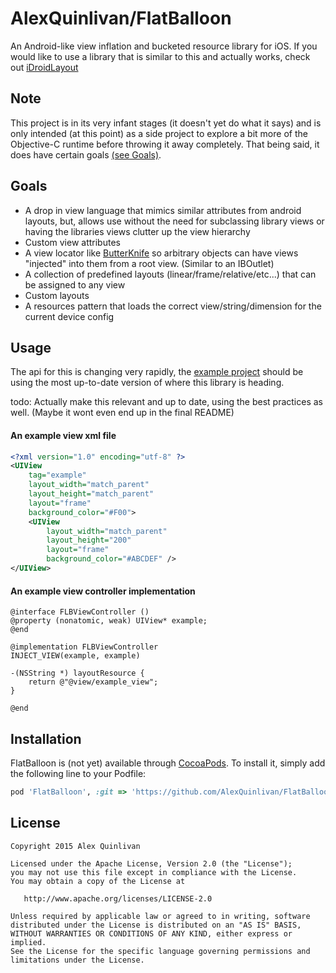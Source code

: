 AlexQuinlivan/FlatBalloon
=========================
An Android-like view inflation and bucketed resource library for iOS. 
If you would like to use a library that is similar to this and actually works, check out [iDroidLayout](https://github.com/tomquist/iDroidLayout)


Note
----
This project is in its very infant stages (it doesn't yet do what it says) and is only intended (at this point) as a side project to explore a bit more of the Objective-C runtime before throwing it away completely. That being said, it does have certain goals [(see Goals)](#goals). 


Goals
-----
- A drop in view language that mimics similar attributes from android layouts, but, allows use without the need for subclassing library views or having the libraries views clutter up the view hierarchy
- Custom view attributes
- A view locator like [ButterKnife](https://github.com/JakeWharton/butterknife) so arbitrary objects can have views "injected" into them from a root view. (Similar to an IBOutlet)
- A collection of predefined layouts (linear/frame/relative/etc...) that can be assigned to any view
- Custom layouts
- A resources pattern that loads the correct view/string/dimension for the current device config


Usage
-----
The api for this is changing very rapidly, the [example project](https://github.com/AlexQuinlivan/FlatBalloon/tree/master/Example) should be using the most up-to-date version of where this library is heading.

todo: Actually make this relevant and up to date, using the best practices as well. (Maybe it wont even end up in the final README)

#### An example view xml file
```xml
<?xml version="1.0" encoding="utf-8" ?>
<UIView
    tag="example"
    layout_width="match_parent"
    layout_height="match_parent"
    layout="frame"
    background_color="#F00">
    <UIView
        layout_width="match_parent"
        layout_height="200"
        layout="frame"
        background_color="#ABCDEF" />
</UIView>
```

#### An example view controller implementation
```objc
@interface FLBViewController ()
@property (nonatomic, weak) UIView* example;
@end

@implementation FLBViewController
INJECT_VIEW(example, example)

-(NSString *) layoutResource {
    return @"@view/example_view";
}

@end
```


Installation
------------
FlatBalloon is (not yet) available through [CocoaPods](http://cocoapods.org). To install
it, simply add the following line to your Podfile:
```ruby
pod 'FlatBalloon', :git => 'https://github.com/AlexQuinlivan/FlatBalloon.git'
```


License
-------

    Copyright 2015 Alex Quinlivan
    
    Licensed under the Apache License, Version 2.0 (the "License");
    you may not use this file except in compliance with the License.
    You may obtain a copy of the License at

       http://www.apache.org/licenses/LICENSE-2.0

    Unless required by applicable law or agreed to in writing, software
    distributed under the License is distributed on an "AS IS" BASIS,
    WITHOUT WARRANTIES OR CONDITIONS OF ANY KIND, either express or implied.
    See the License for the specific language governing permissions and
    limitations under the License.
    
